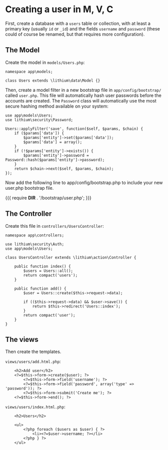 # Creating a user in M, V, C

First, create a database with a `users` table or collection, with at least a primary key (usually `id` or `_id`) and the fields `username` and `password` (these could of course be renamed, but that requires more configuration).

## The Model

Create the model in `models/Users.php`:

```
namespace app\models;

class Users extends \lithium\data\Model {}
```

Then, create a model filter in a new bootstrap file in `app/config/bootstrap/` called `user.php`. This file will automatically hash user passwords before the accounts are created. The `Password` class will automatically use the most secure hashing method available on your system:

```
use app\models\Users;
use lithium\security\Password;

Users::applyFilter('save', function($self, $params, $chain) {
	if ($params['data']) {
		$params['entity']->set($params['data']);
		$params['data'] = array();
	}
	if (!$params['entity']->exists()) {
		$params['entity']->password = Password::hash($params['entity']->password);
	}
	return $chain->next($self, $params, $chain);
});
```

Now add the following line to app/config/bootstrap.php to include your new user.php bootstrap file.

{{{
require __DIR__ . '/bootstrap/user.php';
}}}

## The Controller

Create this file in `controllers/UsersController`:

```
namespace app\controllers;

use lithium\security\Auth;
use app\models\Users;

class UsersController extends \lithium\action\Controller {

	public function index() {
		$users = Users::all();
		return compact('users');
	}

	public function add() {
		$user = Users::create($this->request->data);

		if (($this->request->data) && $user->save()) {
			return $this->redirect('Users::index');
		}
		return compact('user');
	}
}
```

## The views

Then create the templates.

`views/users/add.html.php`:

```
	<h2>Add user</h2>
	<?=$this->form->create($user); ?>
		<?=$this->form->field('username'); ?>
		<?=$this->form->field('password', array('type' => 'password')); ?>
		<?=$this->form->submit('Create me'); ?>
	<?=$this->form->end(); ?>
```

`views/users/index.html.php`:

```
	<h2>Users</h2>

	<ul>
		<?php foreach ($users as $user) { ?>
			<li><?=$user->username; ?></li>
		<?php } ?>
	</ul>
```
